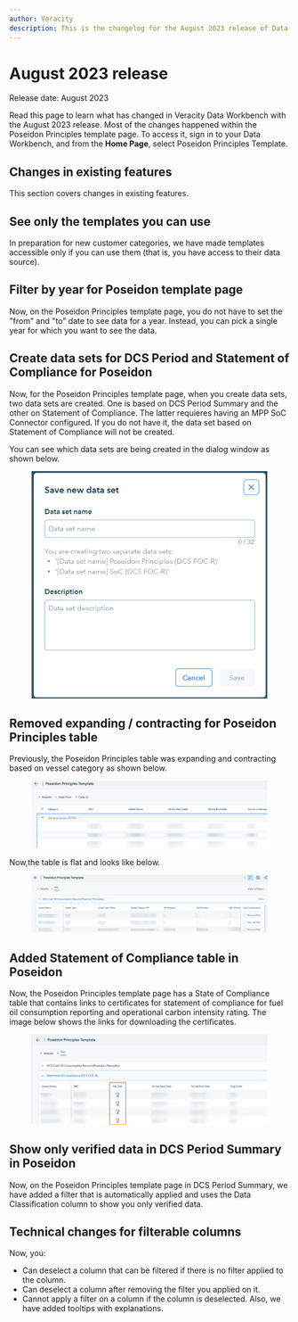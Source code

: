 ```yaml
---
author: Veracity
description: This is the changelog for the August 2023 release of Data Workbench.
---
```


# August 2023 release

Release date: August 2023

Read this page to learn what has changed in Veracity Data Workbench with the August 2023 release. Most of the changes happened within the Poseidon Principles template page. To access it, sign in to your Data Workbench, and from the **Home Page**, select Poseidon Principles Template. 

## Changes in existing features
This section covers changes in existing features.

## See only the templates you can use
In preparation for new customer categories, we have made templates accessible only if you can use them (that is, you have access to their data source).

## Filter by year for Poseidon template page
Now, on the Poseidon Principles template page, you do not have to set the "from" and "to" date to see data for a year. Instead, you can pick a single year for which you want to see the data.

## Create data sets for DCS Period and Statement of Compliance for Poseidon
Now, for the Poseidon Principles template page, when you create data sets, two data sets are created. One is based on DCS Period Summary and the other on Statement of Compliance. The latter requieres having an MPP SoC Connector configured. If you do not have it, the data set based on Statement of Compliance will not be created. 

You can see which data sets are being created in the dialog window as shown below.

<figure>
	<img src="assets/savetwodatasets.png"/>
</figure>

## Removed expanding / contracting for Poseidon Principles table
Previously, the Poseidon Principles table was expanding and contracting based on vessel category as shown below.
<figure>
	<img src="assets/previoustable.png"/>
</figure>

Now,the table is flat and looks like below.
<figure>
	<img src="assets/currenttable.png"/>
</figure>

## Added Statement of Compliance table in Poseidon
Now, the Poseidon Principles template page has a State of Compliance table that contains links to certificates for statement of compliance for fuel oil consumption reporting and operational carbon intensity rating. The image below shows the links for downloading the certificates.
<figure>
	<img src="assets/linkstatementofcompliance.png"/>
</figure>

## Show only verified data in DCS Period Summary in Poseidon
Now, on the Poseidon Principles template page in DCS Period Summary, we have added a filter that is automatically applied and uses the Data Classification column to show you only verified data.

## Technical changes for filterable columns
Now, you:
* Can deselect a column that can be filtered if there is no filter applied to the column.
* Can deselect a column after removing the filter you applied on it.
* Cannot apply a filter on a column if the column is deselected.
Also, we have added tooltips with explanations.